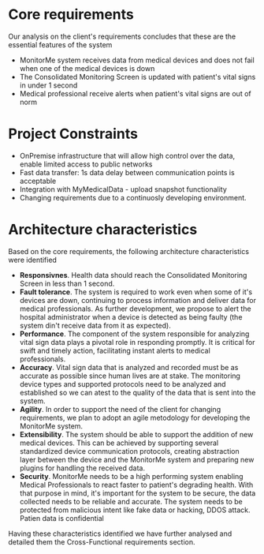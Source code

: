 # Core requirements
Our analysis on the client's requirements concludes that these are the essential features of the system
- MonitorMe system receives data from medical devices and does not fail when one of the medical devices is down 
- The Consolidated Monitoring Screen is updated with patient's vital signs in under 1 second 
- Medical professional receive alerts when patient's vital signs are out of norm 

# Project Constraints 
- OnPremise infrastructure that will allow high control over the data, enable limited access to public networks
- Fast data transfer:  1s data delay between communication points is acceptable 
- Integration with MyMedicalData - upload snapshot functionality
- Changing requirements due to a continuosly developing environment. 

# Architecture characteristics
Based on the core requirements, the following architecture characteristics were identified 
- __Responsivnes__. Health data should reach the Consolidated Monitoring Screen in less than 1 second. 
- __Fault tolerance__. The system is required to work even when some of it's devices are down, continuing to process information and deliver data for medical professionals. As further development, we propose to alert the hospital administrator when a device is detected as being faulty (the system din't receive data from it as expected).
- __Performance__. The component of the system responsible for analyzing vital sign data plays a pivotal role in responding promptly. It is critical for swift and timely action, facilitating instant alerts to medical professionals.
- __Accuracy__. Vital sign data that is analyzed and recorded must be as accurate as possible since human lives are at stake. The monitoring device types and supported protocols need to be analyzed and established so we can atest to the quality of the data that is sent into the system. 
- __Agility__. In order to support the need of the client for changing requirements, we plan to adopt an agile metodology for developing the MonitorMe system. 
- __Extensibility__. The system should be able to support the addition of new medical devices. This can be achieved by supporting several standardized device communication protocols, creating abstraction layer between the device and the MonitorMe system and preparing new plugins for handling the received data. 
- __Security__. MonitorMe needs to be a high performing system enabling Medical Professionals to react faster to patient's degrading health. With that purpose in mind, it's important for the system to be secure, the data collected needs to be reliable and accurate. The system needs to be protected from malicious intent like fake data or hacking, DDOS attack. Patien data is confidential 

Having these characteristics identified we have further analysed and detailed them the Cross-Functional requirements section.  
